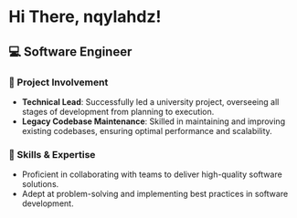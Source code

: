 # Hi There, nqylahdz!

## 💻 Software Engineer

### 📌 Project Involvement
- **Technical Lead**: Successfully led a university project, overseeing all stages of development from planning to execution.
- **Legacy Codebase Maintenance**: Skilled in maintaining and improving existing codebases, ensuring optimal performance and scalability.

### 🚀 Skills & Expertise
- Proficient in collaborating with teams to deliver high-quality software solutions.
- Adept at problem-solving and implementing best practices in software development.

